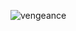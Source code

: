 ![vengeance](https://user-images.githubusercontent.com/90045627/158648470-9fba4f70-5508-4e43-8d54-b83dfa64c6a1.gif)
